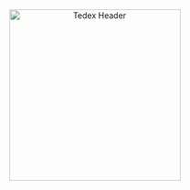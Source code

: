 <div align="center">
  <img alt="Tedex Header" height="300px" src="https://i.imgur.com/6i0qD8s.png">
</div>
